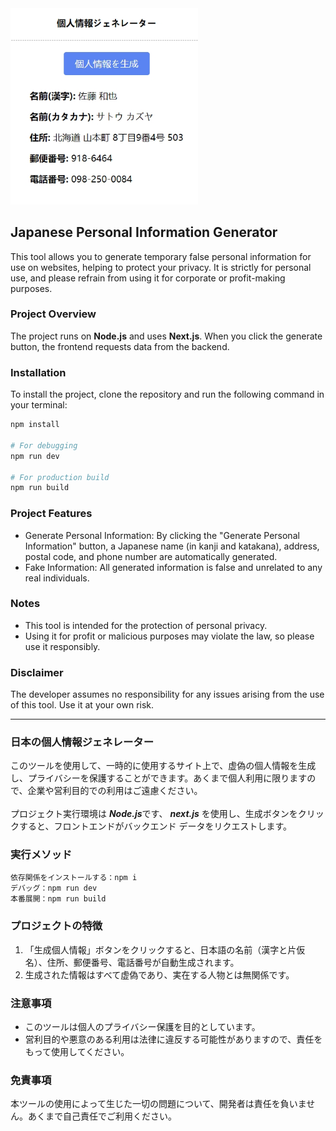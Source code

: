 <img src="/static/1.jpg" width="300"/>

## Japanese Personal Information Generator

This tool allows you to generate temporary false personal information for use on websites, helping to protect your privacy. It is strictly for personal use, and please refrain from using it for corporate or profit-making purposes.

### Project Overview

The project runs on **Node.js** and uses **Next.js**. When you click the generate button, the frontend requests data from the backend.

### Installation

To install the project, clone the repository and run the following command in your terminal:

```bash
npm install

# For debugging
npm run dev

# For production build
npm run build
```

### Project Features
- Generate Personal Information: By clicking the "Generate Personal Information" button, a Japanese name (in kanji and katakana), address, postal code, and phone number are automatically generated.
- Fake Information: All generated information is false and unrelated to any real individuals.
### Notes
- This tool is intended for the protection of personal privacy.
- Using it for profit or malicious purposes may violate the law, so please use it responsibly.
### Disclaimer
The developer assumes no responsibility for any issues arising from the use of this tool. Use it at your own risk.

***

### 日本の個人情報ジェネレーター

このツールを使用して、一時的に使用するサイト上で、虚偽の個人情報を生成し、プライバシーを保護することができます。あくまで個人利用に限りますので、企業や営利目的での利用はご遠慮ください。
<br/><br/>
プロジェクト実行環境は ***Node.js***です、
***next.js*** を使用し、生成ボタンをクリックすると、フロントエンドがバックエンド データをリクエストします。

### 実行メソッド
```bash
依存関係をインストールする：npm i
デバッグ：npm run dev
本番展開：npm run build
```

### プロジェクトの特徴

1. 「生成個人情報」ボタンをクリックすると、日本語の名前（漢字と片仮名）、住所、郵便番号、電話番号が自動生成されます。
2. 生成された情報はすべて虚偽であり、実在する人物とは無関係です。

### 注意事項

- このツールは個人のプライバシー保護を目的としています。
- 営利目的や悪意のある利用は法律に違反する可能性がありますので、責任をもって使用してください。

### 免責事項

本ツールの使用によって生じた一切の問題について、開発者は責任を負いません。あくまで自己責任でご利用ください。
